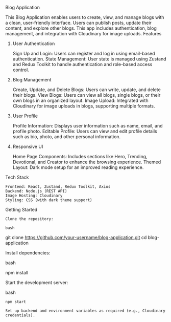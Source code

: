 Blog Application

This Blog Application enables users to create, view, and manage blogs with a clean, user-friendly interface. Users can publish posts, update their content, and explore other blogs. This app includes authentication, blog management, and integration with Cloudinary for image uploads.
Features
1. User Authentication

    Sign Up and Login: Users can register and log in using email-based authentication.
    State Management: User state is managed using Zustand and Redux Toolkit to handle authentication and role-based access control.

2. Blog Management

    Create, Update, and Delete Blogs: Users can write, update, and delete their blogs.
    View Blogs: Users can view all blogs, single blogs, or their own blogs in an organized layout.
    Image Upload: Integrated with Cloudinary for image uploads in blogs, supporting multiple formats.

3. User Profile

    Profile Information: Displays user information such as name, email, and profile photo.
    Editable Profile: Users can view and edit profile details such as bio, photo, and other personal information.

4. Responsive UI

    Home Page Components: Includes sections like Hero, Trending, Devotional, and Creator to enhance the browsing experience.
    Themed Layout: Dark mode setup for an improved reading experience.

Tech Stack

    Frontend: React, Zustand, Redux Toolkit, Axios
    Backend: Node.js (REST API)
    Image Hosting: Cloudinary
    Styling: CSS (with dark theme support)

Getting Started

    Clone the repository:

    bash

git clone https://github.com/your-username/blog-application.git
cd blog-application

Install dependencies:

bash

npm install

Start the development server:

bash

    npm start

    Set up backend and environment variables as required (e.g., Cloudinary credentials).


